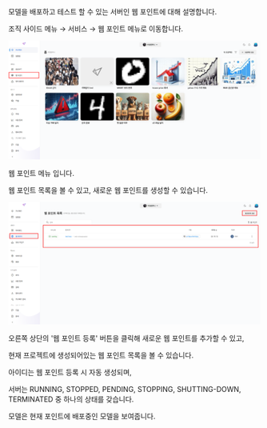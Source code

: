 모델을 배포하고 테스트 할 수 있는 서버인 웹 포인트에 대해 설명합니다.

  

조직 사이드 메뉴 → 서비스 → 웹 포인트 메뉴로 이동합니다.

![img1](https://raw.githubusercontent.com/vazilcompany/vridge-docs/main/guide/img/ai_deploying/deploy_webpoint/go_to_webpoint.png)  



웹 포인트 메뉴 입니다. 

웹 포인트 목록을 볼 수 있고, 새로운 웹 포인트를 생성할 수 있습니다.   

![img1](https://raw.githubusercontent.com/vazilcompany/vridge-docs/main/guide/img/ai_deploying/deploy_webpoint/webpoint_index_1_1.png)  


오른쪽 상단의 '웹 포인트 등록' 버튼을 클릭해 새로운 웹 포인트를 추가할 수 있고,

현재 프로젝트에 생성되어있는 웹 포인트 목록을 볼 수 있습니다.

아이디는 웹 포인트 등록 시 자동 생성되며,

서버는 RUNNING, STOPPED, PENDING, STOPPING, SHUTTING-DOWN, TERMINATED 중 하나의 상태를 갖습니다.

모델은 현재 포인트에 배포중인 모델을 보여줍니다. 


